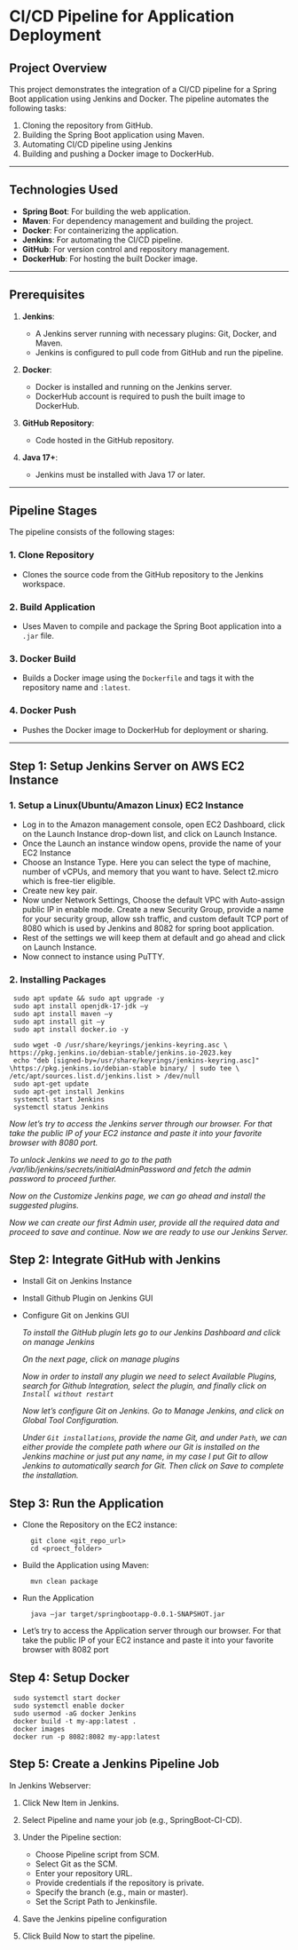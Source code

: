 # CI/CD Pipeline for Application Deployment

## Project Overview
This project demonstrates the integration of a CI/CD pipeline for a Spring Boot application using Jenkins and Docker. The pipeline automates the following tasks:
1. Cloning the repository from GitHub.
2. Building the Spring Boot application using Maven.
3. Automating CI/CD pipeline using Jenkins
4. Building and pushing a Docker image to DockerHub.

---

## Technologies Used
- **Spring Boot**: For building the web application.
- **Maven**: For dependency management and building the project.
- **Docker**: For containerizing the application.
- **Jenkins**: For automating the CI/CD pipeline.
- **GitHub**: For version control and repository management.
- **DockerHub**: For hosting the built Docker image.

---

## Prerequisites
1. **Jenkins**:
   - A Jenkins server running with necessary plugins: Git, Docker, and Maven.
   - Jenkins is configured to pull code from GitHub and run the pipeline.
   
2. **Docker**:
   - Docker is installed and running on the Jenkins server.
   - DockerHub account is required to push the built image to DockerHub.

3. **GitHub Repository**:
   - Code hosted in the GitHub repository.
     
4. **Java 17+**:
   - Jenkins must be installed with Java 17 or later.

---
  
## Pipeline Stages
The pipeline consists of the following stages:

### 1. **Clone Repository**
   - Clones the source code from the GitHub repository to the Jenkins workspace.

### 2. **Build Application**
   - Uses Maven to compile and package the Spring Boot application into a `.jar` file.

### 3. **Docker Build**
   - Builds a Docker image using the `Dockerfile` and tags it with the repository name and `:latest`.

### 4. **Docker Push**
   - Pushes the Docker image to DockerHub for deployment or sharing.


---
## Step 1: Setup Jenkins Server on AWS EC2 Instance
### 1. **Setup a Linux(Ubuntu/Amazon Linux) EC2 Instance**
   - Log in to the Amazon management console, open EC2 Dashboard, click on the Launch Instance drop-down list, and click on Launch Instance.
   - Once the Launch an instance window opens, provide the name of your EC2 Instance
   - Choose an Instance Type. Here you can select the type of machine, number of vCPUs, and memory that you want to have. Select t2.micro which is free-tier eligible.
   - Create new key pair.
   - Now under Network Settings, Choose the default VPC with Auto-assign public IP in enable mode. Create a new Security Group, provide a name for your security group, allow ssh traffic, and custom default TCP port of 8080 which is used by Jenkins and 8082 for spring boot application.
   - Rest of the settings we will keep them at default and go ahead and click on Launch Instance.
   - Now connect to instance using PuTTY.
### 2. **Installing Packages**
     sudo apt update && sudo apt upgrade -y
     sudo apt install openjdk-17-jdk –y
     sudo apt install maven –y
     sudo apt install git –y
     sudo apt install docker.io -y

     sudo wget -O /usr/share/keyrings/jenkins-keyring.asc \ https://pkg.jenkins.io/debian-stable/jenkins.io-2023.key
     echo "deb [signed-by=/usr/share/keyrings/jenkins-keyring.asc]" \https://pkg.jenkins.io/debian-stable binary/ | sudo tee \ /etc/apt/sources.list.d/jenkins.list > /dev/null
     sudo apt-get update
     sudo apt-get install Jenkins
     systemctl start Jenkins
     systemctl status Jenkins

   _Now let’s try to access the Jenkins server through our browser. For that take the public IP of your EC2 instance and paste it into your favorite browser with 8080 port._
   
   _To unlock Jenkins we need to go to the path /var/lib/jenkins/secrets/initialAdminPassword and fetch the admin password to proceed further._
   
   _Now on the Customize Jenkins page, we can go ahead and install the suggested plugins._
   
   _Now we can create our first Admin user, provide all the required data and proceed to save and continue._
   _Now we are ready to use our Jenkins Server._

## Step 2: Integrate GitHub with Jenkins
* Install Git on Jenkins Instance
* Install Github Plugin on Jenkins GUI
* Configure Git on Jenkins GUI

   _To install the GitHub plugin lets go to our Jenkins Dashboard and click on manage Jenkins_
  
   _On the next page, click on manage plugins_
  
   _Now in order to install any plugin we need to select Available Plugins, search for Github Integration, select the plugin, and finally click on `Install without restart`_
  
   _Now let’s configure Git on Jenkins. Go to Manage Jenkins, and click on Global Tool Configuration._
  
   _Under `Git installations`, provide the name Git, and under `Path`, we can either provide the complete path where our Git is installed on the Jenkins machine or just put any name, in my case I put Git to allow Jenkins to automatically search for Git. Then click on Save to complete the installation._

## Step 3: Run the Application
* Clone the Repository on the EC2 instance:

        git clone <git_repo_url>
        cd <proect_folder>
* Build the Application using Maven:

        mvn clean package
* Run the Application
  
        java –jar target/springbootapp-0.0.1-SNAPSHOT.jar
* Let’s try to access the Application server through our browser. For that take the public IP of your EC2 instance and paste it into your favorite browser with 8082 port

## Step 4: Setup Docker
     sudo systemctl start docker
     sudo systemctl enable docker
     sudo usermod -aG docker Jenkins
     docker build -t my-app:latest .
     docker images
     docker run -p 8082:8082 my-app:latest


## Step 5: Create a Jenkins Pipeline Job
 In Jenkins Webserver:
 1.	Click New Item in Jenkins.
 2.	Select Pipeline and name your job (e.g., SpringBoot-CI-CD).
 3.	Under the Pipeline section:
       -	Choose Pipeline script from SCM.
       - Select Git as the SCM.
       -	Enter your repository URL.
       -	Provide credentials if the repository is private.
       -	Specify the branch (e.g., main or master).
       -	Set the Script Path to Jenkinsfile.

4.  Save the Jenkins pipeline configuration
5.  Click Build Now to start the pipeline.

 

     

   





     








